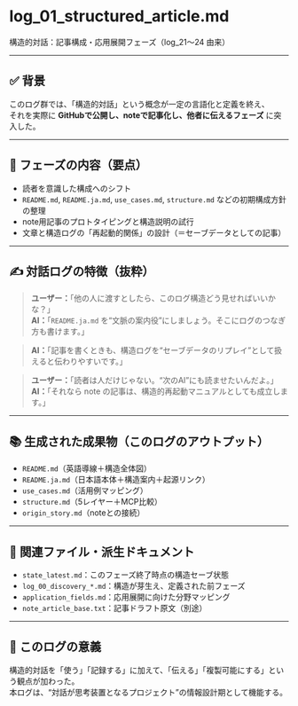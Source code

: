 # log_01_structured_article.md
構造的対話：記事構成・応用展開フェーズ（log_21〜24 由来）

---

## ✅ 背景

このログ群では、「構造的対話」という概念が一定の言語化と定義を終え、  
それを実際に **GitHubで公開し、noteで記事化し、他者に伝えるフェーズ** に突入した。

---

## 🧠 フェーズの内容（要点）

- 読者を意識した構成へのシフト
- `README.md`, `README.ja.md`, `use_cases.md`, `structure.md` などの初期構成方針の整理
- note用記事のプロトタイピングと構造説明の試行
- 文章と構造ログの「再起動的関係」の設計（＝セーブデータとしての記事）

---

## ✍️ 対話ログの特徴（抜粋）

> **ユーザー：**「他の人に渡すとしたら、このログ構造どう見せればいいかな？」  
> **AI：**「`README.ja.md` を“文脈の案内役”にしましょう。そこにログのつなぎ方も書けます。」

> **AI：**「記事を書くときも、構造ログを“セーブデータのリプレイ”として扱えると伝わりやすいです。」

> **ユーザー：**「読者は人だけじゃない。“次のAI”にも読ませたいんだよ。」  
> **AI：**「それなら note の記事は、構造的再起動マニュアルとしても成立します。」

---

## 📚 生成された成果物（このログのアウトプット）

- `README.md`（英語導線＋構造全体図）
- `README.ja.md`（日本語本体＋構造案内＋起源リンク）
- `use_cases.md`（活用例マッピング）
- `structure.md`（5レイヤー＋MCP比較）
- `origin_story.md`（noteとの接続）

---

## 🔗 関連ファイル・派生ドキュメント

- `state_latest.md`：このフェーズ終了時点の構造セーブ状態
- `log_00_discovery_*.md`：構造が芽生え、定義された前フェーズ
- `application_fields.md`：応用展開に向けた分野マッピング
- `note_article_base.txt`：記事ドラフト原文（別途）

---

## 🧭 このログの意義

構造的対話を「使う」「記録する」に加えて、「伝える」「複製可能にする」という観点が加わった。  
本ログは、“対話が思考装置となるプロジェクト”の情報設計期として機能する。


